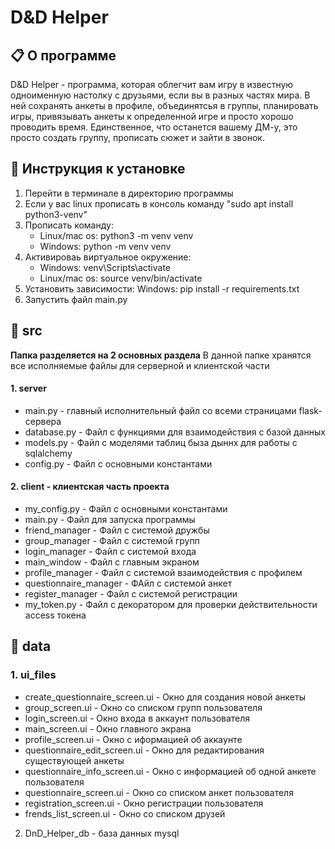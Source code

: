 # D&D Helper

## 📋 О программе
D&D Helper - программа, которая облегчит вам игру в известную одноименную настолку с друзьями, если вы в разных частях мира. В ней сохранять анкеты в профиле, объединятсья в группы, планировать игры, привязывать анкеты к определенной игре и просто хорошо проводить время. Единственное, что останется вашему ДМ-у, это просто создать группу, прописать сюжет и зайти в звонок.

## 🔧 Инструкция к установке
1. Перейти в терминале в директорию программы
2. Если у вас linux прописать в консоль команду "sudo apt install python3-venv"
3. Прописать команду:
    - Linux/mac os: python3 -m venv venv
    - Windows: python -m venv venv
5. Активироваь виртуальное окружение:
    - Windows: venv\Scripts\activate
    - Linux/mac os: source venv/bin/activate
6. Установить зависимости: Windows: pip install -r requirements.txt
7. Запустить файл main.py
    

## 📁 src
__Папка разделяется на 2 основных раздела__
В данной папке хранятся все исполняемые файлы для серверной и клиентской части
#### 1. server
* main.py - главный исполнительный файл со всеми страницами flask-сервера
* database.py - Файл с функциями для взаимодействия с базой данных
* models.py - Файл с моделями таблиц быза дыннх для работы с sqlalchemy
* config.py - Файл с основными константами

#### 2. client - клиентская часть проекта
* my_config.py - Файл с основными константами
* main.py - Файл для запуска программы
* friend_manager - Файл с системой дружбы
* group_manager - Файл с системой групп
* login_manager - Файл с системой входа
* main_window - Файл с главным экраном
* profile_manager - Файл с системой взаимодействия с профилем
* questionnaire_manager - ФАйл с системой анкет
* register_manager - Файл с системой регистрации
* my_token.py - Файл с декоратором для проверки действительности access токена

## 📁 data
### 1. ui_files
* create_questionnaire_screen.ui - Окно для создания новой анкеты
* group_screen.ui - Окно со списком групп пользователя
* login_screen.ui - Окно входа в аккаунт пользователя
* main_screen.ui - Окно главного экрана
* profile_screen.ui - Окно с иформацией об аккаунте
* questionnaire_edit_screen.ui - Окно для редактирования существующей анкеты
* questionnaire_info_screen.ui - Окно с информацией об одной анкете пользователя
* questionnaire_screen.ui - Окно со списком анкет пользователя
* registration_screen.ui - Окно регистрации пользователя
* frends_list_screen.ui - Окно со списком друзей
2. DnD_Helper_db - база данных mysql
